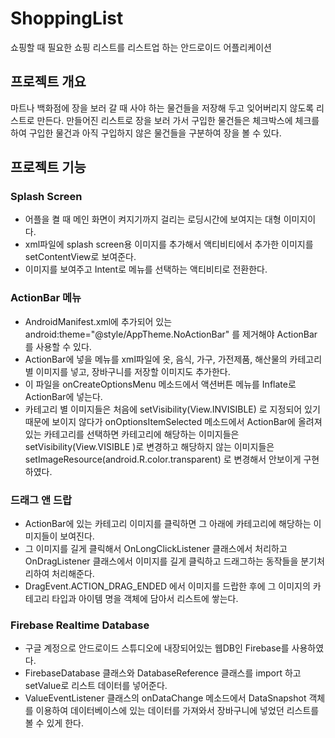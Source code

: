 # ShoppingList
쇼핑할 때 필요한 쇼핑 리스트를 리스트업 하는 안드로이드 어플리케이션

## 프로젝트 개요
마트나 백화점에 장을 보러 갈 때 사야 하는 물건들을 저장해 두고 잊어버리지 않도록 리스트로 만든다. 
만들어진 리스트로 장을 보러 가서 구입한 물건들은 체크박스에 체크를 하여 구입한 물건과 아직 구입하지 않은 물건들을 구분하여 장을 볼 수 있다.

## 프로젝트 기능
### Splash Screen
* 어플을 켤 때 메인 화면이 켜지기까지 걸리는 로딩시간에 보여지는 대형 이미지이다. 
* xml파일에 splash screen용 이미지를 추가해서 액티비티에서 추가한 이미지를 setContentView로 보여준다. 
* 이미지를 보여주고 Intent로 메뉴를 선택하는 액티비티로 전환한다.

### ActionBar 메뉴
* AndroidManifest.xml에 추가되어 있는 android:theme="@style/AppTheme.NoActionBar" 를 제거해야 ActionBar를 사용할 수 있다. 
* ActionBar에 넣을 메뉴를 xml파일에 옷, 음식, 가구, 가전제품, 해산물의 카테고리 별 이미지를 넣고, 장바구니를 저장할 이미지도 추가한다. 
* 이 파일을 onCreateOptionsMenu 메소드에서 액션버튼 메뉴를 Inflate로 ActionBar에 넣는다. 
* 카테고리 별 이미지들은 처음에 setVisibility(View.INVISIBLE) 로 지정되어 있기 때문에 보이지 않다가 onOptionsItemSelected 메소드에서 ActionBar에 올려져 있는 카테고리를 선택하면 
카테고리에 해당하는 이미지들은 setVisibility(View.VISIBLE )로 변경하고 해당하지 않는 이미지들은setImageResource(android.R.color.transparent) 로 변경해서 안보이게 구현하였다. 

### 드래그 앤 드랍
* ActionBar에 있는 카테고리 이미지를 클릭하면 그 아래에 카테고리에 해당하는 이미지들이 보여진다. 
* 그 이미지를 길게 클릭해서 OnLongClickListener 클래스에서 처리하고 OnDragListener 클래스에서 이미지를 길게 클릭하고 드래그하는 동작들을 분기처리하여 처리해준다. 
* DragEvent.ACTION_DRAG_ENDED 에서 이미지를 드랍한 후에 그 이미지의 카테고리 타입과 아이템 명을 객체에 담아서 리스트에 쌓는다.

### Firebase Realtime Database
* 구글 계정으로 안드로이드 스튜디오에 내장되어있는 웹DB인 Firebase를 사용하였다. 
* FirebaseDatabase 클래스와 DatabaseReference 클래스를 import 하고 setValue로 리스트 데이터를 넣어준다. 
* ValueEventListener 클래스의 onDataChange 메소드에서 DataSnapshot 객체를 이용하여 데이터베이스에 있는 데이터를 가져와서 장바구니에 넣었던 리스트를 볼 수 있게 한다.
